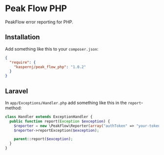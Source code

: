 # Peak Flow PHP

PeakFlow error reporting for PHP.

## Installation

Add something like this to your `composer.json`:

```json
{
  "require": {
    "kaspernj/peak_flow_php": "1.0.2"
  }
}
```

## Laravel

In `app/Exceptions/Handler.php` add something like this in the `report`-method:

```php
class Handler extends ExceptionHandler {
  public function report(Exception $exception) {
    $reporter = new \PeakFlow\Reporter(array("authToken" => "your-token"));
    $reporter->reportException($exception);

    parent::report($exception);
  }
}
```
